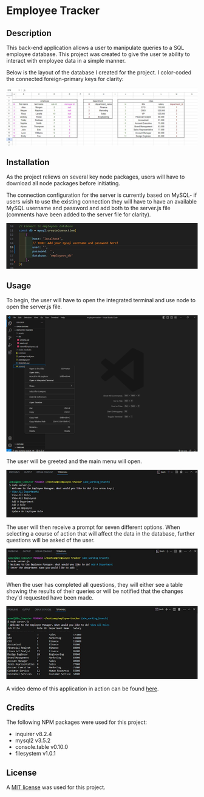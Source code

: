 # Employee Tracker

## Description
This back-end application allows a user to manipulate queries to a SQL employee database. This project was created to give the user te ability to interact with employee data in a simple manner. 

Below is the layout of the database I created for the project. I color-coded the connected foreign-primary keys for clarity: 

![database schema for the employee tracker project](./assets/mySchema.jpg)

## Installation
As the project reliews on several key node packages, users will have to download all node packages before initiating. 

The connection configuration for the server is currently based on MySQL- if users wish to use the existing connection they will have to have an available MySQL username and password and add both to the server.js file (comments have been added to the server file for clarity). 

![Showing the empty strings on lines 14 and 15 of the server.js file that will accept the user's mysql username and password](./assets/blankMysqlConnection.jpg)

## Usage
To begin, the user will have to open the integrated terminal and use node to open the server.js file. 

![Opening the integrated terminal on a windows machine](./assets/openInTerminal.png)


The user will be greeted and the main menu will open. 

![A view of the Employee Tracker's main menu](./assets/employeeTrackerMenu.jpg)


The user will then receive a prompt for seven different options. When selecting a course of action that will affect the data in the database, further questions will be asked of the user. 

![The user receives a prompt to add a department name upon selecting the "Add A Department" option](./assets/addingDepartmentPrompts.jpg)


When the user has completed all questions, they will either see a table showing the results of their queries or will be notified that the changes they'd requested have been made. 

![The user is shown the roles table upon completion of that request](./assets/rolesTable.jpg)



A video demo of this application in action can be found [here](https://drive.google.com/file/d/1fWT9rRHT4PpGGIFg00dMnOx8QYEfQ89X/view).

## Credits 

The following NPM packages were used for this project: 
- inquirer v8.2.4
- mysql2 v3.5.2
- console.table v0.10.0
- filesystem v1.0.1

## License
A [MIT license](https://github.com/aomaits/employee-tracker/blob/main/LICENSE) was used for this project. 
